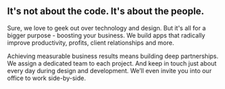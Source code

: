 <h2 class="highlight splash-intro__header"><span> It's not about the code. It's about the people. </span></h2>
<div class="splash-intro__copy">
<p> Sure, we love to geek out over technology and design. But it's all for a bigger purpose - boosting your business. We build apps that radically improve productivity, profits, client relationships and more. </p>
<p> Achieving measurable business results means building deep partnerships. We assign a dedicated team to each project. And keep in touch just about every day during design and development. We’ll even invite you into our office to work side-by-side. </p>
</div>
